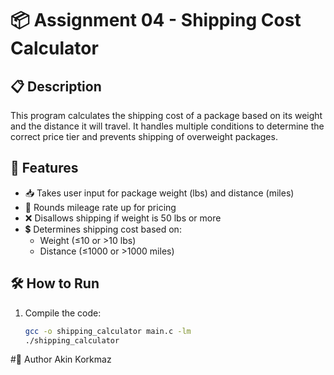 # 📦 Assignment 04 - Shipping Cost Calculator

## 📋 Description
This program calculates the shipping cost of a package based on its weight and the distance it will travel. It handles multiple conditions to determine the correct price tier and prevents shipping of overweight packages.

## 🚚 Features
- 📥 Takes user input for package weight (lbs) and distance (miles)
- 🧮 Rounds mileage rate up for pricing
- ❌ Disallows shipping if weight is 50 lbs or more
- 💲 Determines shipping cost based on:
  - Weight (≤10 or >10 lbs)
  - Distance (≤1000 or >1000 miles)

## 🛠️ How to Run
1. Compile the code:
   ```bash
   gcc -o shipping_calculator main.c -lm
   ./shipping_calculator

#👤 Author
Akin Korkmaz
